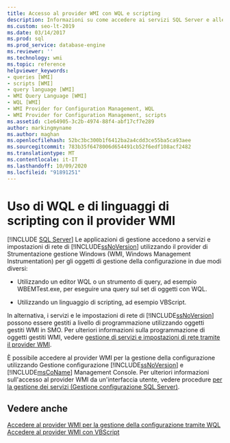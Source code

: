 ```yaml
---
title: Accesso al provider WMI con WQL e scripting
description: Informazioni su come accedere ai servizi SQL Server e alle impostazioni di rete tramite il provider WMI utilizzando un editor WQL o uno strumento di query o un linguaggio di scripting.
ms.custom: seo-lt-2019
ms.date: 03/14/2017
ms.prod: sql
ms.prod_service: database-engine
ms.reviewer: ''
ms.technology: wmi
ms.topic: reference
helpviewer_keywords:
- queries [WMI]
- scripts [WMI]
- query language [WMI]
- WMI Query Language [WMI]
- WQL [WMI]
- WMI Provider for Configuration Management, WQL
- WMI Provider for Configuration Management, scripts
ms.assetid: c1e64905-3c2b-4974-88f4-abf17cf7e289
author: markingmyname
ms.author: maghan
ms.openlocfilehash: 52bc3bc300b1f6412ba2a4cdd3ce55ba5ca93aee
ms.sourcegitcommit: 783b35f6478006d654491cb52f6edf108acf2482
ms.translationtype: MT
ms.contentlocale: it-IT
ms.lasthandoff: 10/09/2020
ms.locfileid: "91891251"
---
```

# <a name="using-wql-and-scripting-languages-with-the-wmi-provider"></a>Uso di WQL e di linguaggi di scripting con il provider WMI
[!INCLUDE [SQL Server](../../includes/applies-to-version/sqlserver.md)]
  Le applicazioni di gestione accedono a servizi e impostazioni di rete di [!INCLUDE[ssNoVersion](../../includes/ssnoversion-md.md)] utilizzando il provider di Strumentazione gestione Windows (WMI, Windows Management Instrumentation) per gli oggetti di gestione della configurazione in due modi diversi:  
  
-   Utilizzando un editor WQL o un strumento di query, ad esempio WBEMTest.exe, per eseguire una query sul set di oggetti con WQL.  
  
-   Utilizzando un linguaggio di scripting, ad esempio VBScript.  
  
 In alternativa, i servizi e le impostazioni di rete di [!INCLUDE[ssNoVersion](../../includes/ssnoversion-md.md)] possono essere gestiti a livello di programmazione utilizzando oggetti gestiti WMI in SMO. Per ulteriori informazioni sulla programmazione di oggetti gestiti WMI, vedere [gestione di servizi e impostazioni di rete tramite il provider WMI](../../relational-databases/server-management-objects-smo/tasks/managing-services-and-network-settings-by-using-wmi-provider.md).  
  
 È possibile accedere al provider WMI per la gestione della configurazione utilizzando Gestione configurazione [!INCLUDE[ssNoVersion](../../includes/ssnoversion-md.md)] e [!INCLUDE[msCoName](../../includes/msconame-md.md)] Management Console. Per ulteriori informazioni sull'accesso al provider WMI da un'interfaccia utente, vedere procedure [per la gestione dei servizi &#40;Gestione configurazione SQL Server&#41;](../../database-engine/configure-windows/scm-services-connect-to-another-computer.md).  
  
## <a name="see-also"></a>Vedere anche  
 [Accedere al provider WMI per la gestione della configurazione tramite WQL](../../relational-databases/wmi-provider-configuration/access-wmi-provider-for-configuration-management-using-wql.md)   
 [Accedere al provider WMI con VBScript](../../relational-databases/wmi-provider-configuration/access-wmi-provider-for-configuration-management-using-vbscript.md)  
  
